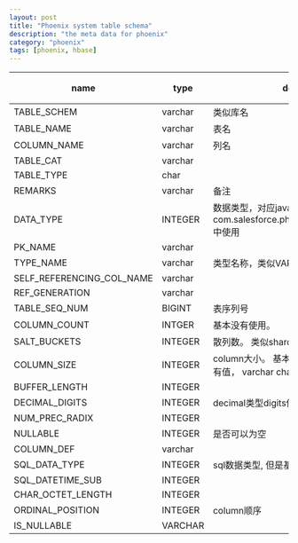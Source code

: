 ```yaml
---
layout: post
title: "Phoenix system table schema"
description: "the meta data for phoenix"
category: "phoenix"
tags: [phoenix, hbase]
---
```


|name |type|descrition | 标记|
|---|---|---|--|
| TABLE_SCHEM | varchar| 类似库名| |
|TABLE_NAME|varchar|表名| |
|COLUMN_NAME|varchar|列名| |
|TABLE_CAT|varchar| | |
|TABLE_TYPE|char| | |
|REMARKS|varchar|备注| |
|DATA_TYPE|INTEGER| 数据类型，对应java.sql.Types， 在com.salesforce.phoenix.schema.PDataType 中使用| |
|PK_NAME|varchar| | Y|
|TYPE_NAME |varchar|类型名称，类似VARCHAR这种|
|SELF_REFERENCING_COL_NAME | varchar| | Y |
|REF_GENERATION|varchar| | Y |
|TABLE_SEQ_NUM| BIGINT| 表序列号| |
|COLUMN_COUNT|INTGER| 基本没有使用。 | |
|SALT_BUCKETS|INTEGER|散列数。 类似shard份数| |
|COLUMN_SIZE|INTEGER| column大小。 基本上只有INTEGER这种才会有值， varchar char等都是null| |
|BUFFER_LENGTH|INTEGER| | Y |
|DECIMAL_DIGITS|INTEGER|decimal类型digits位数| |
|NUM_PREC_RADIX|INTEGER| | Y |
|NULLABLE|INTEGER| 是否可以为空| Y |
|COLUMN_DEF| varchar|  | Y|
|SQL_DATA_TYPE| INTEGER|sql数据类型, 但是基本没有地方使用 | Y |
|SQL_DATETIME_SUB|INTEGER|  | Y |
|CHAR_OCTET_LENGTH|INTEGER| | Y |
|ORDINAL_POSITION|INTEGER|column顺序| |
|IS_NULLABLE|VARCHAR| | Y |





